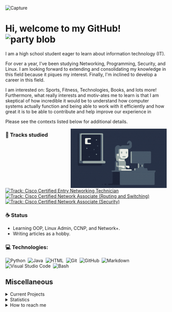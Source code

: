 ![Capture](https://user-images.githubusercontent.com/75497349/110739111-7f131280-826b-11eb-9bac-e41e05c4453f.PNG)

# Hi, welcome to my GitHub! <img width="30" src="https://emojis.slackmojis.com/emojis/images/1593555389/9579/blob_excited.gif?1593555389" alt="party blob" />

I am a high school student eager to learn about information technology (IT).

For over a year, I've been studying Networking, Programming, Security, and Linux. I am looking forward to extending and consolidating my knowledge in this field because 
it piques my interest. Finally, I'm inclined to develop a career in this field.

I am interested on: Sports, Fitness, Technologies, Books, and lots more! Furthermore, what really interests and motiv-ates me to learn is that I am skeptical of how incredible it would be to understand how computer systems actually function and being able to work with it efficiently and how great it is to be able to contribute and help improve our experience in  

Please see the contexts listed below for additional details.

<img alt="Night Coding" src="https://raw.githubusercontent.com/AVS1508/AVS1508/master/assets/Night-Coding.gif" align="right"/>

### 🧠 Tracks studied 

<a href="https://www.spitfire.co.uk/partners/overview/attachment/ccent-2/"><img src="https://www.spitfire.co.uk/wp-content/uploads/2018/07/CCENT-1.png"
   title="Track: Cisco Certified Entry Networking Technician" width="15%" /> </a>     
<a href="https://www.credly.com/org/cisco/badge/cisco-certified-network-associate-routing-and-switching-ccna-routing-and-switching"><img src="https://images.credly.com/size/340x340/images/a31c0301-ff96-4cee-9435-0a4b40ce6e66/cisco_ccna_R_26S.png" alt="Track: Cisco Certified Network Associate (Routing and Switching)"
   title="Track: Cisco Certified Network Associate (Routing and Switching)" width="17%" /> </a> 
<a href="https://www.credly.com/org/cisco/badge/cisco-certified-network-associate-security-ccna-security"><img src="https://images.credly.com/size/340x340/images/23ae0d10-85d7-415a-a6c0-0e2919040628/cisco_ccna_security.png" alt="Track: Cisco Certified Network Associate (Security)"
   title="Track: Cisco Certified Network Associate (Security)" width="17%" /> </a>  

### ☕ Status

  - Learning OOP, Linux Admin, CCNP, and Network+. 
  - Writing articles as a hobby.

### 💻 Technologies:

![Python](https://img.shields.io/badge/-Python-05122A?style=flat&logo=python)&nbsp;
![Java](https://img.shields.io/badge/-Java-05122A?style=flat&logo=Java&logoColor=FFA518)&nbsp;
![HTML](https://img.shields.io/badge/-HTML-05122A?style=flat&logo=HTML5)&nbsp;
![Git](https://img.shields.io/badge/-Git-05122A?style=flat&logo=git)&nbsp;
![GitHub](https://img.shields.io/badge/-GitHub-05122A?style=flat&logo=github)&nbsp;
![Markdown](https://img.shields.io/badge/-Markdown-05122A?style=flat&logo=markdown)&nbsp;
![Visual Studio Code](https://img.shields.io/badge/-Visual%20Studio%20Code-05122A?style=flat&logo=visual-studio-code&logoColor=007ACC)&nbsp;
![Bash](https://img.shields.io/badge/-Shell_Script-05122A?style=flat&logo=gnu-bash)&nbsp;

## Miscellaneous

<details>
  <summary>Current Projects</summary>
  <h3><a href="https://github.com/FrancisIGP/CCNA-Document">CCNA Document (Project #1)</a><h4/>
  <h3><a href="https://github.com/FrancisIGP/Miscellaneous">Miscellaneous (Extra)</a><h4/>
</details>

<details>
  <summary>Statistics</summary>
  <br/>
  <a href="https://github.com/FrancisIGP/github-readme-stats"><img alt="FrancisIGP's GitHub Stats" src="https://github-readme-stats.vercel.app/api/?username=FrancisIGP&layout=compact&show_icons=true&include_all_commits=true&hide_border=true&theme=radical" /></a>
  <br/>
</details>

<details>
  <summary>How to reach me</summary>
  <h3><a href="https://twitter.com/Francis_IGP">Twitter Page</a><h3/>
  Discord ⇢ Francis#7904
</details>
